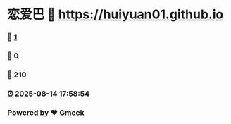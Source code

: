 # 恋爱巴 :link: https://huiyuan01.github.io 
### :page_facing_up: [1](https://huiyuan01.github.io/tag.html) 
### :speech_balloon: 0 
### :hibiscus: 210 
### :alarm_clock: 2025-08-14 17:58:54 
### Powered by :heart: [Gmeek](https://github.com/Meekdai/Gmeek)
